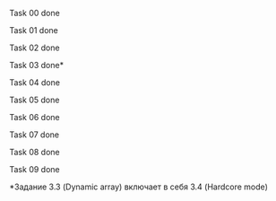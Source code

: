 Task 00 done

Task 01 done

Task 02 done

Task 03 done*

Task 04 done

Task 05 done

Task 06 done

Task 07 done

Task 08 done

Task 09 done

*Задание 3.3 (Dynamic array) включает в себя 3.4 (Hardcore mode)
